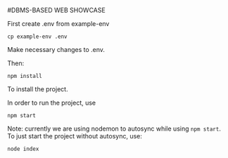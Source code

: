 #DBMS-BASED WEB SHOWCASE

First create .env from example-env

`cp example-env .env`

Make necessary changes to .env.

Then:
```
npm install
```

To install the project.


In order to run the project, use 
```
npm start
```

Note: currently we are using nodemon to autosync while using `npm start`.
To just start the project without autosync, use:

```
node index
```
